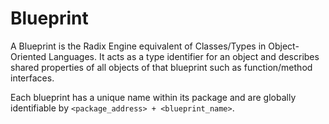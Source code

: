# Blueprint

A Blueprint is the Radix Engine equivalent of Classes/Types in Object-Oriented Languages.
It acts as a type identifier for an object and describes shared properties of all objects 
of that blueprint such as function/method interfaces.

Each blueprint has a unique name within its package and are globally identifiable by
`<package_address> + <blueprint_name>`.
